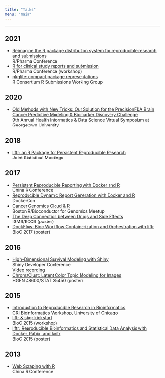 ```yaml
---
title: "Talks"
menu: "main"
---
```


<hr>

## 2021

- [Reimagine the R package distribution system for reproducible research and submissions](https://rinpharma.com/publication/rinpharma_232/) <br> R/Pharma Conference
- [R for clinical study reports and submission](https://r4csr.org/) <br> R/Pharma Conference (workshop)
- [pkglite: compact package representations](https://nanx.me/talks/pkglite-r-consortium/) <br> R Consortium R Submissions Working Group

## 2020

- [Old Methods with New Tricks: Our Solution for the PrecisionFDA Brain Cancer Predictive Modeling & Biomarker Discovery Challenge](https://nanx.me/talks/icbi-symposium-precisionfda-nanxiao.pdf) <br> 9th Annual Health Informatics & Data Science Virtual Symposium at Georgetown University

## 2018

- [liftr: an R Package for Persistent Reproducible Research](https://nanx.me/talks/jsm2018-liftr-nanxiao.pdf) <br> Joint Statistical Meetings

## 2017

- [Persistent Reproducible Reporting with Docker and R](https://nanx.me/talks/chinar2017-liftr-nanxiao.pdf) <br> China R Conference
- [Reproducible Dynamic Report Generation with Docker and R](https://nanx.me/talks/dockercon2017-liftr-nanxiao.pdf) <br> DockerCon
- [Cancer Genomics Cloud & R](https://nanx.me/talks/bioc-meetup-cgc-170112.pdf) <br> Boston R/Bioconductor for Genomics Meetup
- [The Deep Connection between Drugs and Side Effects](https://nanx.me/posters/deep-drug-adr-poster-iscb.pdf) <br> ISMB/ECCB (poster)
- [DockFlow: Bioc Workflow Containerization and Orchestration with liftr](https://nanx.me/posters/dockflow-poster-bioc2017.pdf) <br> BioC 2017 (poster)

## 2016

- [High-Dimensional Survival Modeling with Shiny](https://nanx.me/talks/shinydevcon2016-lightning-nanxiao.pdf) <br> Shiny Developer Conference <br> [Video recording](https://rstudio.com/resources/shiny-dev-con/survival-modeling/)
- [ChromaClust: Latent Color Topic Modeling for Images](https://nanx.me/posters/chromaclust-poster-hg48600.pdf) <br> HGEN 48600/STAT 35450 (poster)

## 2015

- [Introduction to Reproducible Research in Bioinformatics](https://nanx.me/talks/cri2015-reproducible-research-nanxiao.pdf) <br> CRI Bioinformatics Workshop, University of Chicago
- [liftr & sbgr kickstart](https://www.bioconductor.org/help/course-materials/2015/BioC2015/bioc2015-workshop-nanxiao.pdf) <br> BioC 2015 (workshop)
- [liftr: Reproducible Bioinformatics and Statistical Data Analysis with Docker, Rabix, and knitr](https://nanx.me/posters/liftr-poster-bioc2015.pdf) <br> BioC 2015 (poster)

## 2013

- [Web Scraping with R](https://nanx.me/talks/web-scraping-with-r-nanxiao.pdf) <br> China R Conference
